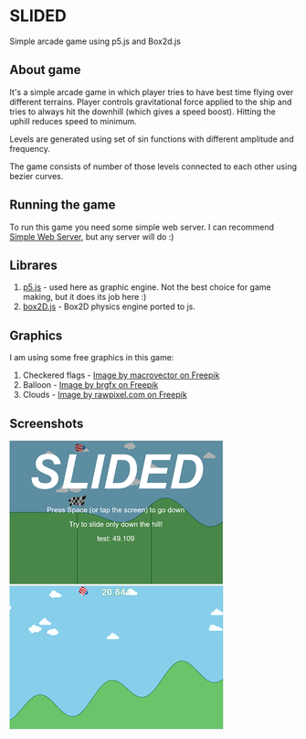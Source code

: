 # SLIDED
Simple arcade game using p5.js and Box2d.js

## About game
It's a simple arcade game in which player tries to have best time flying over different terrains.
Player controls gravitational force applied to the ship and tries to always hit the downhill (which gives a speed boost).
Hitting the uphill reduces speed to minimum.

Levels are generated using set of sin functions with different amplitude and frequency.

The game consists of number of those levels connected to each other using bezier curves.

## Running the game
To run this game you need some simple web server. I can recommend [Simple Web Server](https://simplewebserver.org/), but any server will do :) 

## Librares
1. [p5.js](https://p5js.org/) - used here as graphic engine. Not the best choice for game making, but it does its job here :) 
2. [box2D.js](https://github.com/kripken/box2d.js/) - Box2D physics engine ported to js.

## Graphics
I am using some free graphics in this game:
1. Checkered flags - [Image by macrovector on Freepik](https://www.freepik.com/free-vector/checkered-flags-pictograms-collection_2868684.htm#query=checkered-flags-pictograms-collection&position=1&from_view=search&track=sph)
2. Balloon - [Image by brgfx on Freepik](https://www.freepik.com/free-vector/different-kind-transportations_5912873.htm#query=different-kind-transportations&position=0&from_view=search&track=sph)
3. Clouds - [Image by rawpixel.com on Freepik](https://www.freepik.com/free-vector/cloud-sticker-clipart-vector-set-flat-design_18705168.htm)

## Screenshots
![Screenshot 1](https://github.com/MBajdowski/slided/blob/main/resources/screenshot1.png)
![Screenshot 2](https://github.com/MBajdowski/slided/blob/main/resources/screenshot2.png)
